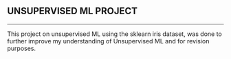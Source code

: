 ## UNSUPERVISED ML PROJECT
----------

This project on unsupervised ML using the sklearn iris dataset, 
was done to further improve my understanding of Unsupervised ML 
and for revision purposes.



